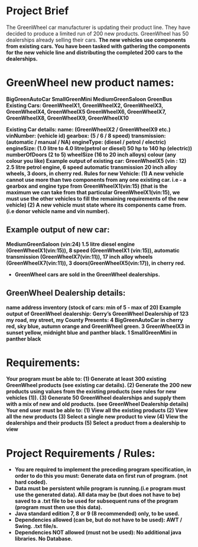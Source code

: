 # Project Brief
The GreenWheel car manufacturer is updating their product line. They have decided to produce a limited run of 200 new products.
GreenWheel has 50 dealerships already selling their cars. <b>
The new vehicles use components from existing cars.<b>
You have been tasked with gathering the components for the new vehicle line and distributing the completed 200 cars to the dealerships.<b>
# GreenWheel new product names:
BigGreenAutoCar <b>
SmallGreenMini <b>
MediumGreenSaloon <b>
GreenBus <b>
Existing Cars: <b>
GreenWheelX1, GreenWheelX2, GreenWheelX3, GreenWheelX4, GreenWheelX5 <b>
GreenWheelX6, GreenWheelX7, GreenWheelX8, GreenWheelX9, GreenWheelX10 <b>

Existing Car details: <b>
name: (GreenWheelX2 / GreenWheelX9 etc.) <b>
vinNumber: (vehicle id) <b>
gearbox: (5 / 6 / 8 speed) <b>
transmission: (automatic / manual / NA) <b>
engineType: (diesel / petrol / electric) <b>
engineSize: (1.0 litre to 4.0 litre(petrol or diesel) 50 hp to 140 hp (electric)) <b>
numberOfDoors (2 to 5) <b>
wheelSize (16 to 20 inch alloys) <b>
colour (any colour you like) <b>
Example output of existing car: <b>
GreenWheelX5 (vin : 12) <b>
2.5 litre petrol engine, 6 speed automatic transmission <b>
20 inch alloy wheels, 3 doors, in cherry red. <b>
Rules for new Vehicle: <b>
(1) A new vehicle cannot use more than two components from any one existing car. <b>
i.e - a gearbox and engine type from GreenWheelX1(vin:15) (that is the maximum we can take <b>
from that particular GreenWheelX1(vin:15), we must use the other vehicles to fill the remaining <b>
requirements of the new vehicle) <b>
(2) A new vehicle must state where its components came from. <b>
(i.e donor vehicle name and vin number). <b>
## Example output of new car:
MediumGreenSaloon (vin:24) <b>
1.5 litre diesel engine (GreenWheelX1(vin:15)), <b>
8 speed (GreenWheelX1 (vin:15)), automatic transmission (GreenWheelX7(vin:11)), <b>
17 inch alloy wheels (GreenWheelX7(vin:11)), 3 doors(GreenWheelX5(vin:17)), in cherry red. <b>
+ GreenWheel cars are sold in the GreenWheel dealerships. 
## GreenWheel Dealership details:
name <b>
address <b>
inventory (stock of cars: min of 5 - max of 20) <b>
Example output of GreenWheel dealership: <b>
Gerry’s GreenWheel Dealership of 123 my road, my street, my County
Presents: <b>
4 BigGreenAutoCar in cherry red, sky blue, autumn orange and GreenWheel green. <b>
3 GreenWheelX3 in sunset yellow, midnight blue and panther black. <b>
1 SmallGreenMini in panther black <b>
# Requirements:
Your program must be able to: <b>
(1) Generate at least 300 existing GreenWheel products (see existing car details). <b>
(2) Generate the 200 new products using values from the existing products <b>
(see rules for new vehicles (1)). <b>
(3) Generate 50 GreenWheel dealerships and supply them with a mix of new and old products.<b>
(see GreenWheel Dealership details) <b>
Your end user must be able to: <b>
(1) View all the existing products <b>
(2) View all the new products <b>
(3) Select a single new product to view <b>
(4) View the dealerships and their products <b>
(5) Select a product from a dealership to view <b>
# Project Requirements / Rules: 
+ You are required to implement the preceding program specification, in order to do this you must: <b>
Generate data on first run of program. (not hard coded). <b> 
+  Data must be persistent while program is running.(i.e program must use the generated data). <b> All data may be (but does not have to be) saved to a .txt file to be used for subsequent runs of the program (program must then use this data). 
+ Java standard edition 7, 8 or 9 (8 recommended) only, to be used.
+ Dependencies allowed (can be, but do not have to be used): AWT / Swing. .txt file/s.
+ Dependencies NOT allowed (must not be used): No additional java libraries. No Database.
